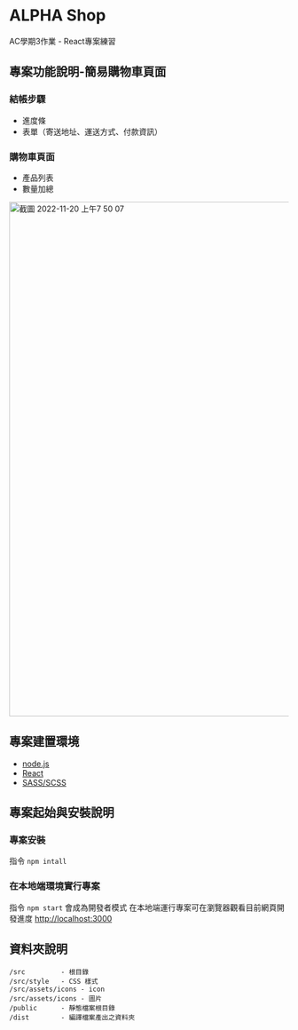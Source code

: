 # ALPHA Shop

AC學期3作業 - React專案練習

## 專案功能說明-簡易購物車頁面
### 結帳步驟
- 進度條
- 表單（寄送地址、運送方式、付款資訊）
### 購物車頁面
- 產品列表
- 數量加總
<img width="927" alt="截圖 2022-11-20 上午7 50 07" src="https://user-images.githubusercontent.com/55677877/202878007-fc94264c-aa22-43c2-a5f4-21f6f43f1c27.png">

## 專案建置環境
- [node.js](https://nodejs.org/en/)
- [React](https://zh-hant.reactjs.org/)
- [SASS/SCSS](https://sass-lang.com/)

## 專案起始與安裝說明
### 專案安裝
指令 `npm intall`

### 在本地端環境實行專案
指令 `npm start` 會成為開發者模式
在本地端運行專案可在瀏覽器觀看目前網頁開發進度 [http://localhost:3000](http://localhost:3000)

## 資料夾說明
```
/src         - 根目錄
/src/style   - CSS 樣式
/src/assets/icons - icon
/src/assets/icons - 圖片
/public      - 靜態檔案根目錄
/dist        - 編譯檔案產出之資料夾
```
